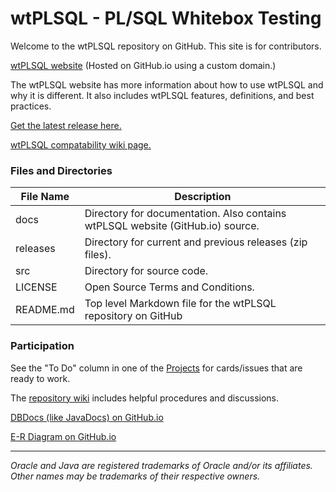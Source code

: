 # wtPLSQL - PL/SQL Whitebox Testing

Welcome to the wtPLSQL repository on GitHub. This site is for contributors.

[wtPLSQL website](https://wtPLSQL.org) (Hosted on GitHub.io using a custom domain.)

The wtPLSQL website has more information about how to use wtPLSQL and why it is different.  It also includes wtPLSQL features, definitions, and best practices.

[Get the latest release here.](https://github.com/DDieterich/wtPLSQL/releases)

[wtPLSQL compatability wiki page.](https://github.com/DDieterich/wtPLSQL/wiki/Compatibility)

### Files and Directories

File Name            | Description
---------------------|------------
docs                 | Directory for documentation. Also contains wtPLSQL website (GitHub.io) source.
releases             | Directory for current and previous releases (zip files).
src                  | Directory for source code.
LICENSE              | Open Source Terms and Conditions.
README.md            | Top level Markdown file for the wtPLSQL repository on GitHub

### Participation

See the "To Do" column in one of the [Projects](https://github.com/DDieterich/wtPLSQL/projects) for cards/issues that are ready to work.

The [repository wiki](https://github.com/DDieterich/wtPLSQL/wiki) includes helpful procedures and discussions.

[DBDocs (like JavaDocs) on GitHub.io](https://ddieterich.github.io/wtPLSQL/core/DBDocs/index.html)

[E-R Diagram on GitHub.io](https://ddieterich.github.io/wtPLSQL/core/ER_Diagrams.pdf)

---

_Oracle and Java are registered trademarks of Oracle and/or its affiliates. Other names may be trademarks of their respective owners._
